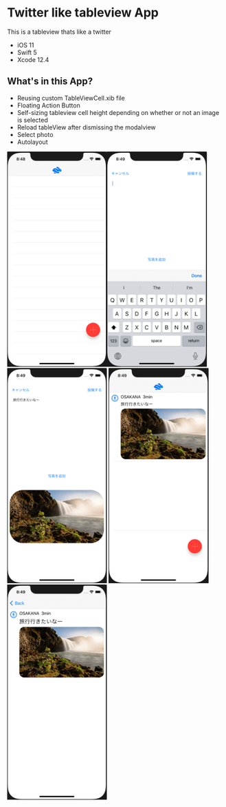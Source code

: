 # Twitter like tableview App
This is a tableview thats like a twitter
- iOS 11
- Swift 5
- Xcode 12.4

## What's in this App?
- Reusing custom TableViewCell.xib file
- Floating Action Button
- Self-sizing tableview cell height depending on whether or not an image is selected
- Reload tableView after dismissing the modalview
- Select photo
- Autolayout


<img src = "Screenshots/img1.png" height = 500><img src = "Screenshots/img2.png" height = 500>
<img src = "Screenshots/img3.png" height = 500>
<img src = "Screenshots/img4.png" height = 500>
<img src = "Screenshots/img5.png" height = 500>
